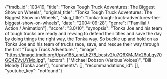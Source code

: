 {"tmdb_id": 103419, "title": "Tonka Tough Truck Adventures: The Biggest Show on Wheels", "original_title": "Tonka Tough Truck Adventures: The Biggest Show on Wheels", "slug_title": "tonka-tough-truck-adventures-the-biggest-show-on-wheels", "date": "2004-09-28", "genre": ["Familial / Action / Animation"], "score": "3.0/10", "synopsis": "Tonka Joe and his team of tough trucks are ready and revving to defend their titles and save the day by doing things the right way, the Tonka way. So buckle up and hold on as Tonka Joe and his team of trucks race, save, and rescue their way through the first \"Tough Truck Adventure.\"", "image": "https://image.tmdb.org/t/p/w185_and_h278_bestv2/u7Q6XMJMx28uLqy70GQ4ZVyUYMo.jpg", "actors": ["Michael Dobson (Various Voices)", "Bill Mondy (Tonka Joe)"], "comments": [], "recommandations_id": [], "youtube_key": "notfound"}